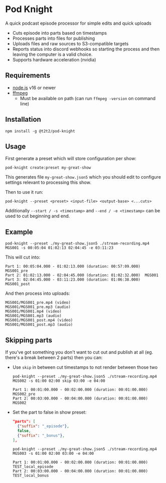 # Pod Knight

A quick podcast episode processor for simple edits and quick uploads

* Cuts episode into parts based on timestamps
* Processes parts into files for publishing
* Uploads files and raw sources to S3-compatible targets
* Reports status into discord webhooks so starting the process and then leaving the computer is a valid choice.
* Supports hardware acceleration (nvidia)

## Requirements

* [node.js](https://nodejs.org/en/) v16 or newer
* [ffmpeg](https://ffmpeg.org/)
  * Must be available on path (can run `ffmpeg -version` on command line)

## Installation

```
npm install -g @t2t2/pod-knight
```

## Usage

First generate a preset which will store configuration per show:

```
pod-knight create:preset my-great-show
```

This generates file `my-great-show.json5` which you should edit to configure settings relevant to processing this show.

Then to use it run:

```
pod-knight --preset <preset> <input-file> <output-base> <...cuts>
```

Additionally `--start / -s <timestamp>` and `--end / -e <timestamp>` can be used to cut beginning and end.

## Example

```
pod-knight --preset ./my-great-show.json5 ./stream-recording.mp4 MGS001 -s 00:05:04 01:02:13 02:04:45 -e 03:11:23
```

This will cut into:

```
Part 1: 00:05:04.000 - 01:02:13.000 (duration: 00:57:09.000)  MGS001_pre
Part 2: 01:02:13.000 - 02:04:45.000 (duration: 01:02:32.000)  MGS001
Part 3: 02:04:45.000 - 03:11:23.000 (duration: 01:06:38.000)  MGS001_post
```

And then process into uploads:

```
MGS001/MGS001_pre.mp4 (video)
MGS001/MGS001_pre.mp3 (audio)
MGS001/MGS001.mp4 (video)
MGS001/MGS001.mp3 (audio)
MGS001/MGS001_post.mp4 (video)
MGS001/MGS001_post.mp3 (audio)
```

## Skipping parts

If you've got something you don't want to cut out and publish at all (eg. there's a break between 2 parts) then you can:

* Use `skip` in between cut timestamps to not render between those two  
  ```
  pod-knight --preset ./my-great-show.json5 ./stream-recording.mp4 MGS002 -s 01:00 02:00 skip 03:00 -e 04:00

  Part 1: 00:01:00.000 - 00:02:00.000 (duration: 00:01:00.000)  MGS002_pre
  Part 2: 00:03:00.000 - 00:04:00.000 (duration: 00:01:00.000)  MGS002
  ```
* Set the part to false in show preset:
  ```json
  "parts": [
    {"suffix": "_episode"},
    false,
    {"suffix": "_bonus"},
  ],
  ```
  ```
  pod-knight --preset ./my-great-show.json5 ./stream-recording.mp4 MGS003 -s 01:00 02:00 03:00 -e 04:00

  Part 1: 00:01:00.000 - 00:02:00.000 (duration: 00:01:00.000)  TEST_local_episode
  Part 2: 00:03:00.000 - 00:04:00.000 (duration: 00:01:00.000)  TEST_local_bonus
  ```

